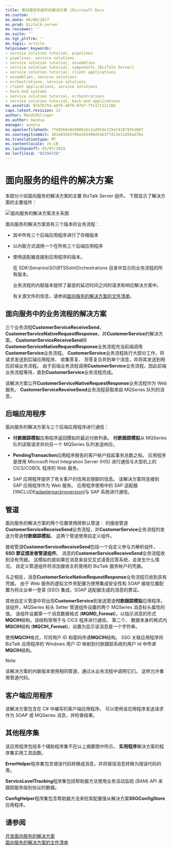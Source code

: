 ```yaml
---
title: 面向服务的组件的解决方案 |Microsoft Docs
ms.custom: ''
ms.date: 06/08/2017
ms.prod: biztalk-server
ms.reviewer: ''
ms.suite: ''
ms.tgt_pltfrm: ''
ms.topic: article
helpviewer_keywords:
- service solution tutorial, pipelines
- pipelines, service solutions
- service solution tutorial, assemblies
- service solution tutorial, components [BizTalk Server]
- service solution tutorial, client applications
- assemblies, service solutions
- orchestrations, service solutions
- client applications, service solutions
- back-end systems
- service solution tutorial, orchestrations
- service solution tutorial, back-end applications
ms.assetid: 97b7b754-abfb-48f9-87bf-7fe171121166
caps.latest.revision: 22
author: MandiOhlinger
ms.author: mandia
manager: anneta
ms.openlocfilehash: 77d8560a9dd9862ec2a265de729afd1879fb206f
ms.sourcegitcommit: 381e83d43796a345488d54b3f7413e11d56ad7be
ms.translationtype: MT
ms.contentlocale: zh-CN
ms.lasthandoff: 05/07/2019
ms.locfileid: "65356728"
---
```

# <a name="components-of-the-service-oriented-solution"></a>面向服务的组件的解决方案
本部分介绍面向服务的解决方案的主要 BizTalk Server 组件。 下图显示了解决方案的主要组件：  
  
 ![面向服务的解决方案流关系图](../core/media/service-oriented-flow-diagram.gif "Service_Oriented_Flow_Diagram")  
  
 面向服务的解决方案具有三个版本的业务流程：  
  
- 其中所有三个后端应用程序进行了存根版本  
  
- 以内联方式调用一个在所有三个后端应用程序  
  
- 使用适配器连接到应用程序的版本。  
  
  在 SDK\Senarios\SO\BTSSoln\Orchestrations 目录中显示的业务流程的所有版本。  
  
  业务流程的内联版本提供了最低的延迟时间之间的请求和响应解决方案中。  
  
  有关源文件的信息，请参阅[面向服务的解决方案的文件清单](../core/file-inventory-for-the-service-oriented-solution.md)。  
  
## <a name="orchestrations-in-the-service-oriented-solution"></a>面向服务中的业务流程的解决方案  
 三个业务流程**CustomerServiceReceiveSend**， **CustomerServiceNativeRequestResponse**，并**CustomerService**的解决方案。 **CustomerServiceReceiveSend**并**CustomerServiceNativeRequestResponse**业务流程充当前端调用**CustomerService**业务流程。 **CustomerService**业务流程执行大部分工作，将请求发送到后端应用程序、 收集答复、 将答复合并到单个消息，并将其发送到相应前端业务流程。 由于前端业务流程调用**CustomerService**业务流程，因此前端业务流程等待，直到**CustomerService**业务流程完成。  
  
 该解决方案公开**CustomerServiceNativeRequestResponse**业务流程作为 Web 服务。 **CustomerServiceReceiveSend**业务流程获取来自 MQSeries 队列的消息。  
  
## <a name="back-end-applications"></a>后端应用程序  
 面向服务的解决方案与三个后端应用程序进行通信：  
  
- **付款跟踪模拟**应用程序返回模拟的最近付款列表。 **付款跟踪模拟**从 MQSeries 队列读取请求并向另一个 MQSeries 队列发送响应。  
  
- **PendingTransaction**应用程序报告的客户帐户挂起事务总数之和。 应用程序是使用 Microsoft Host Integration Server (HIS) 进行通信与大型机上的 CICS/COBOL 程序的 Web 服务。  
  
- SAP 应用程序提供了有关客户的信用总限额的信息。 该解决方案将连接到 SAP 应用程序作为 Web 服务。 应用程序使用中的 SAP 适配器[!INCLUDE[adapterpacknoversion](../includes/adapterpacknoversion-md.md)]与 SAP 系统进行通信。  
  
## <a name="pipelines"></a>管道  
 面向服务的解决方案的两个位置使用除默认管道： 的接收管道**CustomerServiceReceiveSend**业务流程，并**CustomerService**业务流程的发送为管道**付款跟踪模拟**。 这两个管道使用自定义组件。  
  
 接收管道**CustomerServiceReceiveSend**包括一个自定义参与方解析组件， **SSO 票证颁发者管道组件**。 消息的**CustomerServiceReceiveSend**业务流程收到没有凭据。 这模拟的是如果在消息来自交互式语音应答系统，会发生什么情况。 自定义管道组件将添加接收主机使用的 BizTalk 服务帐户的凭据。  
  
 与之相反，消息**CustomerSericeNativeRequestResponse**业务流程已收到具有凭据。 由于 Web 服务的虚拟文件夹配置为使用集成安全性和 SOAP 接收位置配置为将企业单一登录 (SSO) 集成，SOAP 适配器生成的消息的票证。  
  
 其他自定义管道中将出现**CustomerService**到发送管道**付款跟踪模拟**应用程序。 该组件，MQSeries 标头 Setter 管道组件设置的两个 MQSeries 消息标头属性的值。 该组件设置第一个消息数据格式 (**MQMD_Format**)，以指示消息的形式**MQCIH**结构，该结构常用于与 CICS 程序进行通信。 第二个、 数据本身的格式内**MQCIH**结构 (**MQCIH_Format**)，设置为显示该消息是一个字符串。  
  
 使用**MQCIH**格式，可将用户 ID 和密码传递**MQCIH**结构。 SSO 关联应用程序将 BizTalk 应用程序的 Windows 用户 ID 映射到付款跟踪系统的用户 Id 中传递**MQCIH**结构。  
  
> [!NOTE]
>  该解决方案的内联版本使用相同管道，通过从业务流程中调用它们。 这样允许重用管道代码。  
  
## <a name="client-application"></a>客户端应用程序  
 该解决方案包含在 C# 中编写的客户端应用程序。 可以使用该应用程序发送请求作为 SOAP 或 MQSeries 消息，并检查结果。  
  
## <a name="other-assemblies"></a>其他程序集  
 该应用程序包括多个辅助程序集不在以上摘要图中所示。 **实用程序**解决方案的程序集实用工具函数。  
  
 **ErrorHelper**程序集包含错误代码转换成消息，并将错误消息转换为错误代码的类。  
  
 **ServiceLevelTracking**程序集包括帮助器方法使用业务活动监视 (BAM) API 来跟踪服务级别协议的数据。  
  
 **ConfigHelper**程序集包含帮助器方法来检索配置值从解决方案**SSOConfigStore**应用程序。  
  
## <a name="see-also"></a>请参阅  
 [开发面向服务的解决方案](../core/developing-a-service-oriented-solution.md)   
 [面向服务的解决方案的文件清单](../core/file-inventory-for-the-service-oriented-solution.md)